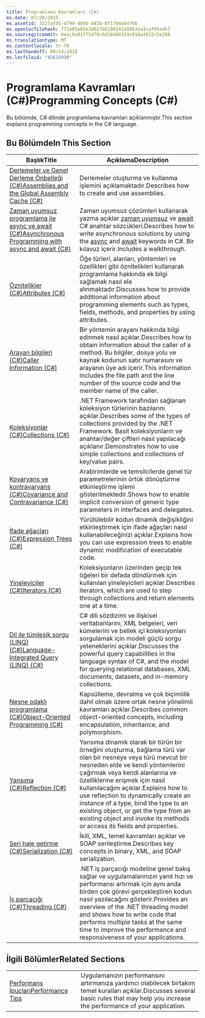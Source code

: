 ```yaml
---
title: Programlama Kavramları (C#)
ms.date: 07/20/2015
ms.assetid: 3227afd5-4794-484b-b83b-0f1f94a0476b
ms.openlocfilehash: f71e05e05e3d027b6190142e8062ea3caf95edb7
ms.sourcegitcommit: 6eac9a01ff5d70c6d18460324c016a3612c5e268
ms.translationtype: MT
ms.contentlocale: tr-TR
ms.lasthandoff: 09/14/2018
ms.locfileid: "45615930"
---
```

# <a name="programming-concepts-c"></a><span data-ttu-id="d057b-102">Programlama Kavramları (C#)</span><span class="sxs-lookup"><span data-stu-id="d057b-102">Programming Concepts (C#)</span></span>
<span data-ttu-id="d057b-103">Bu bölümde, C# dilinde programlama kavramları açıklanmıştır.</span><span class="sxs-lookup"><span data-stu-id="d057b-103">This section explains programming concepts in the C# language.</span></span>  
  
## <a name="in-this-section"></a><span data-ttu-id="d057b-104">Bu Bölümde</span><span class="sxs-lookup"><span data-stu-id="d057b-104">In This Section</span></span>  
  
|<span data-ttu-id="d057b-105">Başlık</span><span class="sxs-lookup"><span data-stu-id="d057b-105">Title</span></span>|<span data-ttu-id="d057b-106">Açıklama</span><span class="sxs-lookup"><span data-stu-id="d057b-106">Description</span></span>|  
|-----------|-----------------|  
|[<span data-ttu-id="d057b-107">Derlemeler ve Genel Derleme Önbelleği (C#)</span><span class="sxs-lookup"><span data-stu-id="d057b-107">Assemblies and the Global Assembly Cache (C#)</span></span>](../../../csharp/programming-guide/concepts/assemblies-gac/index.md)|<span data-ttu-id="d057b-108">Derlemeler oluşturma ve kullanma işlemini açıklamaktadır.</span><span class="sxs-lookup"><span data-stu-id="d057b-108">Describes how to create and use assemblies.</span></span>|  
|[<span data-ttu-id="d057b-109">Zaman uyumsuz programlama ile async ve await (C#)</span><span class="sxs-lookup"><span data-stu-id="d057b-109">Asynchronous Programming with async and await (C#)</span></span>](../../../csharp/programming-guide/concepts/async/index.md)|<span data-ttu-id="d057b-110">Zaman uyumsuz çözümleri kullanarak yazma açıklar [zaman uyumsuz](../../../csharp/language-reference/keywords/async.md) ve [await](../../../csharp/language-reference/keywords/await.md) C# anahtar sözcükleri.</span><span class="sxs-lookup"><span data-stu-id="d057b-110">Describes how to write asynchronous solutions by using the [async](../../../csharp/language-reference/keywords/async.md) and [await](../../../csharp/language-reference/keywords/await.md) keywords in C#.</span></span> <span data-ttu-id="d057b-111">Bir kılavuz içerir.</span><span class="sxs-lookup"><span data-stu-id="d057b-111">Includes a walkthrough.</span></span>|  
|[<span data-ttu-id="d057b-112">Öznitelikler (C#)</span><span class="sxs-lookup"><span data-stu-id="d057b-112">Attributes (C#)</span></span>](../../../csharp/programming-guide/concepts/attributes/index.md)|<span data-ttu-id="d057b-113">Öğe türleri, alanları, yöntemleri ve özellikleri gibi öznitelikleri kullanarak programlama hakkında ek bilgi sağlamak nasıl ele alınmaktadır.</span><span class="sxs-lookup"><span data-stu-id="d057b-113">Discusses how to provide additional information about programming elements such as types, fields, methods, and properties by using attributes.</span></span>|  
|[<span data-ttu-id="d057b-114">Arayan bilgileri (C#)</span><span class="sxs-lookup"><span data-stu-id="d057b-114">Caller Information (C#)</span></span>](../../../csharp/programming-guide/concepts/caller-information.md)|<span data-ttu-id="d057b-115">Bir yöntemin arayanı hakkında bilgi edinmek nasıl açıklar.</span><span class="sxs-lookup"><span data-stu-id="d057b-115">Describes how to obtain information about the caller of a method.</span></span> <span data-ttu-id="d057b-116">Bu bilgiler, dosya yolu ve kaynak kodunun satır numarasını ve arayanın üye adı içerir.</span><span class="sxs-lookup"><span data-stu-id="d057b-116">This information includes the file path and the line number of the source code and the member name of the caller.</span></span>|  
|[<span data-ttu-id="d057b-117">Koleksiyonlar (C#)</span><span class="sxs-lookup"><span data-stu-id="d057b-117">Collections (C#)</span></span>](../../../csharp/programming-guide/concepts/collections.md)|<span data-ttu-id="d057b-118">.NET Framework tarafından sağlanan koleksiyon türlerinin bazılarını açıklar.</span><span class="sxs-lookup"><span data-stu-id="d057b-118">Describes some of the types of collections provided by the .NET Framework.</span></span> <span data-ttu-id="d057b-119">Basit koleksiyonların ve anahtar/değer çiftleri nasıl yapılacağı açıklanır.</span><span class="sxs-lookup"><span data-stu-id="d057b-119">Demonstrates how to use simple collections and collections of key/value pairs.</span></span>|  
|[<span data-ttu-id="d057b-120">Kovaryans ve kontravaryans (C#)</span><span class="sxs-lookup"><span data-stu-id="d057b-120">Covariance and Contravariance (C#)</span></span>](../../../csharp/programming-guide/concepts/covariance-contravariance/index.md)|<span data-ttu-id="d057b-121">Arabirimlerde ve temsilcilerde genel tür parametrelerinin örtük dönüştürme etkinleştirme işlemi gösterilmektedir.</span><span class="sxs-lookup"><span data-stu-id="d057b-121">Shows how to enable implicit conversion of generic type parameters in interfaces and delegates.</span></span>|  
|[<span data-ttu-id="d057b-122">İfade ağaçları (C#)</span><span class="sxs-lookup"><span data-stu-id="d057b-122">Expression Trees (C#)</span></span>](../../../csharp/programming-guide/concepts/expression-trees/index.md)|<span data-ttu-id="d057b-123">Yürütülebilir kodun dinamik değişikliğini etkinleştirmek için ifade ağaçları nasıl kullanabileceğinizi açıklar.</span><span class="sxs-lookup"><span data-stu-id="d057b-123">Explains how you can use expression trees to enable dynamic modification of executable code.</span></span>|  
|[<span data-ttu-id="d057b-124">Yineleyiciler (C#)</span><span class="sxs-lookup"><span data-stu-id="d057b-124">Iterators (C#)</span></span>](../../../csharp/programming-guide/concepts/iterators.md)|<span data-ttu-id="d057b-125">Koleksiyonların üzerinden geçip tek öğeleri bir defada döndürmek için kullanılan yineleyicileri açıklar.</span><span class="sxs-lookup"><span data-stu-id="d057b-125">Describes iterators, which are used to step through collections and return elements one at a time.</span></span>|  
|[<span data-ttu-id="d057b-126">Dil ile tümleşik sorgu (LINQ) (C#)</span><span class="sxs-lookup"><span data-stu-id="d057b-126">Language-Integrated Query (LINQ) (C#)</span></span>](../../../csharp/programming-guide/concepts/linq/index.md)|<span data-ttu-id="d057b-127">C# dili sözdizimi ve ilişkisel veritabanlarını, XML belgeleri, veri kümelerini ve bellek içi koleksiyonları sorgulamak için modeli güçlü sorgu yeteneklerini açıklar.</span><span class="sxs-lookup"><span data-stu-id="d057b-127">Discusses the powerful query capabilities in the language syntax of C#, and the model for querying relational databases, XML documents, datasets, and in-memory collections.</span></span>|  
|[<span data-ttu-id="d057b-128">Nesne odaklı programlama (C#)</span><span class="sxs-lookup"><span data-stu-id="d057b-128">Object-Oriented Programming (C#)</span></span>](../../../csharp/programming-guide/concepts/object-oriented-programming.md)|<span data-ttu-id="d057b-129">Kapsülleme, devralma ve çok biçimlilik dahil olmak üzere ortak nesne yönelimli kavramları açıklar.</span><span class="sxs-lookup"><span data-stu-id="d057b-129">Describes common object-oriented concepts, including encapsulation, inheritance, and polymorphism.</span></span>|  
|[<span data-ttu-id="d057b-130">Yansıma (C#)</span><span class="sxs-lookup"><span data-stu-id="d057b-130">Reflection (C#)</span></span>](../../../csharp/programming-guide/concepts/reflection.md)|<span data-ttu-id="d057b-131">Yansıma dinamik olarak bir türün bir örneğini oluşturma, bağlama türü var olan bir nesneye veya türü mevcut bir nesneden elde ve kendi yöntemlerini çağırmak veya kendi alanlarına ve özelliklerine erişmek için nasıl kullanılacağını açıklar.</span><span class="sxs-lookup"><span data-stu-id="d057b-131">Explains how to use reflection to dynamically create an instance of a type, bind the type to an existing object, or get the type from an existing object and invoke its methods or access its fields and properties.</span></span>|  
|[<span data-ttu-id="d057b-132">Seri hale getirme (C#)</span><span class="sxs-lookup"><span data-stu-id="d057b-132">Serialization (C#)</span></span>](../../../csharp/programming-guide/concepts/serialization/index.md)|<span data-ttu-id="d057b-133">İkili, XML, temel kavramları açıklar ve SOAP serileştirme.</span><span class="sxs-lookup"><span data-stu-id="d057b-133">Describes key concepts in binary, XML, and SOAP serialization.</span></span>|  
|[<span data-ttu-id="d057b-134">İş parçacığı (C#)</span><span class="sxs-lookup"><span data-stu-id="d057b-134">Threading (C#)</span></span>](../../../csharp/programming-guide/concepts/threading/index.md)|<span data-ttu-id="d057b-135">.NET iş parçacığı modeline genel bakış sağlar ve uygulamalarınızın yanıt hızı ve performansı artırmak için aynı anda birden çok görevi gerçekleştiren kodun nasıl yazılacağını gösterir.</span><span class="sxs-lookup"><span data-stu-id="d057b-135">Provides an overview of the .NET threading model and shows how to write code that performs multiple tasks at the same time to improve the performance and responsiveness of your applications.</span></span>|  
  
## <a name="related-sections"></a><span data-ttu-id="d057b-136">İlgili Bölümler</span><span class="sxs-lookup"><span data-stu-id="d057b-136">Related Sections</span></span>  
  
|||  
|---|---|  
|[<span data-ttu-id="d057b-137">Performans İpuçları</span><span class="sxs-lookup"><span data-stu-id="d057b-137">Performance Tips</span></span>](../../../../docs/framework/performance/performance-tips.md) | <span data-ttu-id="d057b-138">Uygulamanızın performansını artırmanıza yardımcı olabilecek birtakım temel kuralları açıklar.</span><span class="sxs-lookup"><span data-stu-id="d057b-138">Discusses several basic rules that may help you increase the performance of your application.</span></span>|
